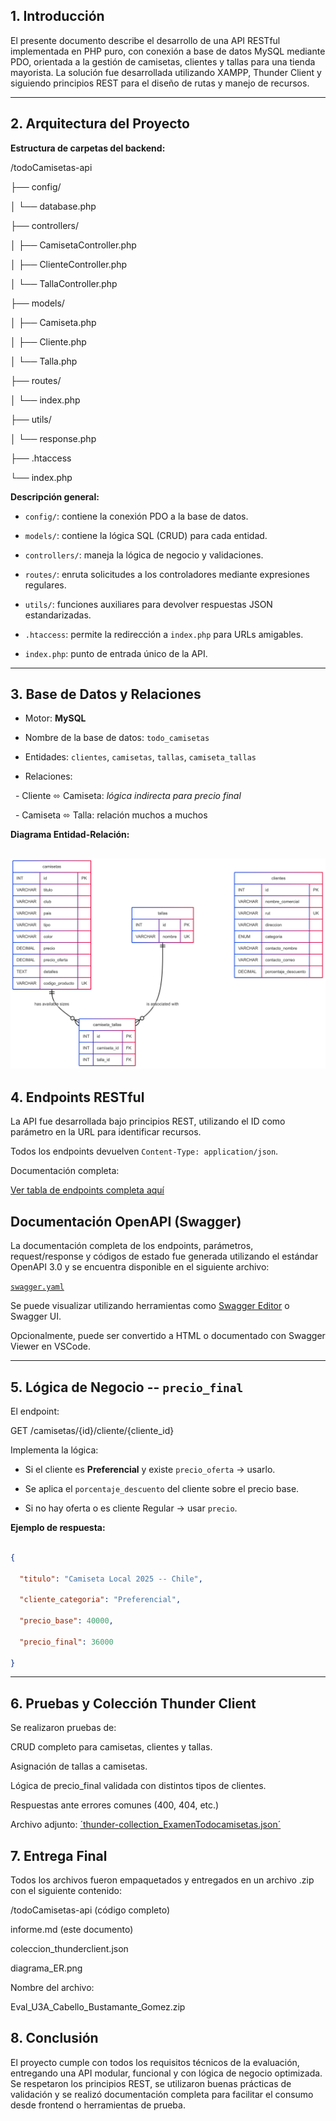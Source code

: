 ## 1. Introducción

El presente documento describe el desarrollo de una API RESTful implementada en PHP puro, con conexión a base de datos MySQL mediante PDO, orientada a la gestión de camisetas, clientes y tallas para una tienda mayorista. La solución fue desarrollada utilizando XAMPP, Thunder Client y siguiendo principios REST para el diseño de rutas y manejo de recursos.

---
## 2. Arquitectura del Proyecto

**Estructura de carpetas del backend:**

/todoCamisetas-api

├── config/

│ └── database.php

├── controllers/

│ ├── CamisetaController.php

│ ├── ClienteController.php

│ └── TallaController.php

├── models/

│ ├── Camiseta.php

│ ├── Cliente.php

│ └── Talla.php

├── routes/

│ └── index.php

├── utils/

│ └── response.php

├── .htaccess

└── index.php

**Descripción general:**

- `config/`: contiene la conexión PDO a la base de datos.

- `models/`: contiene la lógica SQL (CRUD) para cada entidad.

- `controllers/`: maneja la lógica de negocio y validaciones.

- `routes/`: enruta solicitudes a los controladores mediante expresiones regulares.

- `utils/`: funciones auxiliares para devolver respuestas JSON estandarizadas.

- `.htaccess`: permite la redirección a `index.php` para URLs amigables.

- `index.php`: punto de entrada único de la API.

---
## 3. Base de Datos y Relaciones

- Motor: **MySQL**

- Nombre de la base de datos: `todo_camisetas`

- Entidades: `clientes`, `camisetas`, `tallas`, `camiseta_tallas`

- Relaciones:

  - Cliente ⬄ Camiseta: *lógica indirecta para precio final*

  - Camiseta ⬄ Talla: relación muchos a muchos

 **Diagrama Entidad-Relación:** 

![Diagrama de Base de Datos](./assets/Diagrama_ER.png "Diagrama de Todo Camisetas")
---

 ## 4. Endpoints RESTful

La API fue desarrollada bajo principios REST, utilizando el ID como parámetro en la URL para identificar recursos.

 Todos los endpoints devuelven `Content-Type: application/json`.

 Documentación completa:  

[Ver tabla de endpoints completa aquí](docs/endpoints.md)

##  Documentación OpenAPI (Swagger)

La documentación completa de los endpoints, parámetros, request/response y códigos de estado fue generada utilizando el estándar OpenAPI 3.0 y se encuentra disponible en el siguiente archivo:

 [`swagger.yaml`](swagger.yaml)

Se puede visualizar utilizando herramientas como [Swagger Editor](https://editor.swagger.io/) o Swagger UI.

Opcionalmente, puede ser convertido a HTML o documentado con Swagger Viewer en VSCode.



---

##  5. Lógica de Negocio -- `precio_final`

El endpoint:

GET /camisetas/{id}/cliente/{cliente_id}

Implementa la lógica:

- Si el cliente es **Preferencial** y existe `precio_oferta` → usarlo.

- Se aplica el `porcentaje_descuento` del cliente sobre el precio base.

- Si no hay oferta o es cliente Regular → usar `precio`.

**Ejemplo de respuesta:**

```json

{

  "titulo": "Camiseta Local 2025 -- Chile",

  "cliente_categoria": "Preferencial",

  "precio_base": 40000,

  "precio_final": 36000

}
```
---
## 6. Pruebas y Colección Thunder Client

Se realizaron pruebas de:

CRUD completo para camisetas, clientes y tallas.

Asignación de tallas a camisetas.

Lógica de precio_final validada con distintos tipos de clientes.

Respuestas ante errores comunes (400, 404, etc.)

Archivo adjunto: [´thunder-collection_ExamenTodocamisetas.json´](thunder-collection_ExamenTodocamisetas.json)

## 7. Entrega Final

Todos los archivos fueron empaquetados y entregados en un archivo .zip con el siguiente contenido:

/todoCamisetas-api (código completo)

informe.md (este documento)

coleccion_thunderclient.json

diagrama_ER.png

Nombre del archivo:

Eval_U3A_Cabello_Bustamante_Gomez.zip

## 8. Conclusión

El proyecto cumple con todos los requisitos técnicos de la evaluación, entregando una API modular, funcional y con lógica de negocio optimizada. Se respetaron los principios REST, se utilizaron buenas prácticas de validación y se realizó documentación completa para facilitar el consumo desde frontend o herramientas de prueba.
